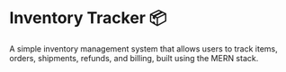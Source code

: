 # Inventory Tracker 📦

A simple inventory management system that allows users to track items, orders, shipments, refunds, and billing, built using the MERN stack.

